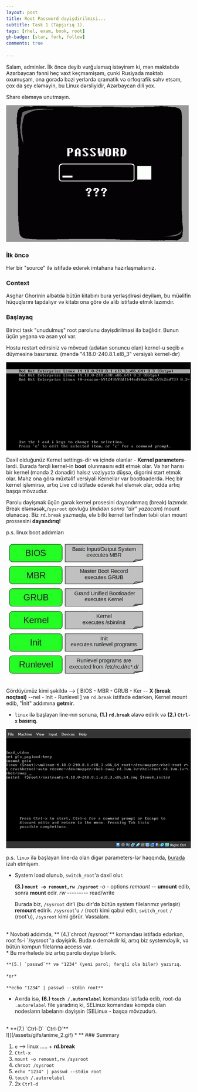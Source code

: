 ```yaml
---
layout: post
title: Root Password dəyişdirilmısi...
subtitle: Task 1 (Tapşırıq 1).
tags: [rhel, exam, book, root]
gh-badge: [star, fork, follow]
comments: true

---
```

Salam, adminlər. İlk öncə deyib vurğulamaq istəyirəm ki, mən məktəbdə Azərbaycan fənni heç vaxt keçməmişəm, çunki Rusiyada məktəb oxumuşam, ona gorədə bəzi yerlərdə qramatik və orfoqrafik səhv etsəm, çox da şey eləməyin, bu Linux dərsliyidir, Azərbaycan dili yox. 

Share eləməyə unutmayın.


![](/assets/gifs/anime_3.gif)


### İlk öncə

Hər bir "source" ilə istifadə edərək imtahana hazırlaşmalısınız.

### Context

Asghar Ghorinin əlbətdə bütün kitabını bura yerləşdirəsi deyiləm, bu müəlifin hüquqlarını tapdalıyır və kitabı ona görə də alib istifadə etmık lazımdır.

### Başlayaq

Birinci task "unudulmuş" root parolunu dəyişdirilməsi ilə bağlıdır. Bunun üçün yeganə və asan yol var.

Hostu restart edirsiniz və mövcud (adətən sonuncu olan) kernel-u seçib `e` düyməsinə basırsınız. (məndə "4.18.0-240.8.1.el8_3" versiyalı kernel-dır)

![](/assets/img/screenshots/Screen_0014.png)

Daxil olduğunüz Kernel settings-dir və içində olanlar - **Kernel parameters**-lərdi. Burada fərqli kernel-in **boot** olunmasını edit etmək olar. Və hər hansı bir kernel (məndə 2 dənədir) halsız vəziyyətə düşsə, digərini start etmək olar. Məhz ona görə müxtəlif versiyali Kernellar var bootloaderdə. Heç bir kernel işləmirsə, artıq Live cd istifadə edərək həl eləmək olar, odda artıq başqa mövzudur. 

Parolu dəyişmək üçün gərək kernel prosesini dayandırmaq (break) lazımdır. Break eləməsək,`/sysroot` qovluğu (*indidən sonra "dir" yazacam*) mount olunacaq. Biz `rd.break` yazmaqla, elə bilki kernel tərfindən təbii olan mount prossesini **dayandırıq!** 

p.s. linux boot addımları

![](/assets/img/img_1.jpg)

Gördüyümüz kimi şəkildə --> [ BIOS - MBR - GRUB - Ker -- **X (break noqtəsi)** --nel - Init - Runlevel ] və `rd.break` istifadə edərkən, Kernel mount edib, "İnit" addımına **getmir**.


* `linux` ilə başlayan line-nın sonuna, **(1.) `rd.break`** əlavə edirik və **(2.) `Ctrl-x` basırıq**. 

![](/assets/gifs/anime_1.gif)

p.s. `linux` ilə başlayan line-da olan digər parameters-lər haqqında, [burada](https://takeanote.info) izah etmişəm.
<br>
* System load olunub, `switch_root`'a daxil olur. 

    **(3.) `mount -o remount,rw /sysroot`**
*-o* - options
*remount* -- **umount** edib, sonra **mount** edir. 
*rw* --------- read/write

    Burada biz, `/sysroot` dir'i (bu dir'də bütün system filelarımız yerləşir) **remount** edirik. `/sysroot`'u `/` (root) kimi qəbul edin, `switch_root` `/` (root'u), `/sysroot` kimi görür. Vəssalam.
<br>
* Novbəti addımda, ** (4.)`chroot /sysroot`** komandası istifadə edərkən, root fs-i `/sysroot`'a dəyişirik. Buda o deməkdir ki, artıq biz systemdəyik, və bütün kompun filelarına access var.
<br>
* Bu mərhələdə biz artıq parolu dəyişə bilərik.

    **(5.) `passwd`** və "1234" (yeni parol; fərqli ola bilər) yazırıq.

    *or*

    **echo "1234" | passwd --stdin root**

* Axırda isə, **(6.) `touch /.autorelabel`** komandası istifadə edib, root-da `.autorelabel` file yaradırıq ki, SELinux komandası kompda olan nodesların labelarını dəyişsin (SELinux - başqa mövzudur).
<br>
* **(7.) `Ctrl-D` `Ctrl-D`**
<br>
![](/assets/gifs/anime_2.gif)
* **
### Summary

1. `e` --> linux ..... + **rd.break**
2. `Ctrl-x`
3. `mount -o remount,rw /sysroot`
4. `chroot /sysroot`
5. `echo "1234" | passwd --stdin root`
6. `touch /.autorelabel`
7. 2x `Ctrl-d` 
<br>
